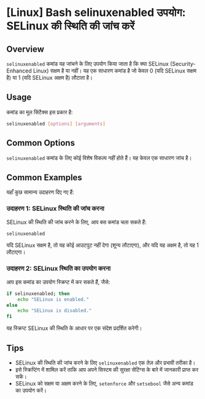 # [Linux] Bash selinuxenabled उपयोग: SELinux की स्थिति की जांच करें

## Overview
`selinuxenabled` कमांड यह जांचने के लिए उपयोग किया जाता है कि क्या SELinux (Security-Enhanced Linux) सक्षम है या नहीं। यह एक साधारण कमांड है जो केवल 0 (यदि SELinux सक्षम है) या 1 (यदि SELinux अक्षम है) लौटाता है।

## Usage
कमांड का मूल सिंटैक्स इस प्रकार है:

```bash
selinuxenabled [options] [arguments]
```

## Common Options
`selinuxenabled` कमांड के लिए कोई विशेष विकल्प नहीं होते हैं। यह केवल एक साधारण जांच है।

## Common Examples
यहाँ कुछ सामान्य उदाहरण दिए गए हैं:

### उदाहरण 1: SELinux स्थिति की जांच करना
SELinux की स्थिति की जांच करने के लिए, आप बस कमांड चला सकते हैं:

```bash
selinuxenabled
```

यदि SELinux सक्षम है, तो यह कोई आउटपुट नहीं देगा (शून्य लौटाएगा), और यदि यह अक्षम है, तो यह 1 लौटाएगा।

### उदाहरण 2: SELinux स्थिति का उपयोग करना
आप इस कमांड का उपयोग स्क्रिप्ट में कर सकते हैं, जैसे:

```bash
if selinuxenabled; then
    echo "SELinux is enabled."
else
    echo "SELinux is disabled."
fi
```

यह स्क्रिप्ट SELinux की स्थिति के आधार पर एक संदेश प्रदर्शित करेगी।

## Tips
- SELinux की स्थिति की जांच करने के लिए `selinuxenabled` एक तेज़ और प्रभावी तरीका है।
- इसे स्क्रिप्टिंग में शामिल करें ताकि आप अपने सिस्टम की सुरक्षा सेटिंग्स के बारे में जानकारी प्राप्त कर सकें।
- SELinux को सक्षम या अक्षम करने के लिए, `setenforce` और `setsebool` जैसे अन्य कमांड का उपयोग करें।